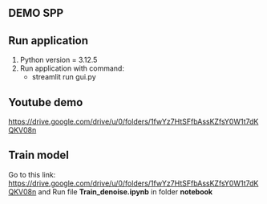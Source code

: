 ## DEMO SPP
## Run application
1. Python version = 3.12.5
2. Run application with command:
   - streamlit run gui.py

## Youtube demo
https://drive.google.com/drive/u/0/folders/1fwYz7HtSFfbAssKZfsY0W1t7dKQKV08n

## Train model
Go to this link: https://drive.google.com/drive/u/0/folders/1fwYz7HtSFfbAssKZfsY0W1t7dKQKV08n
and Run file **Train_denoise.ipynb** in folder **notebook**